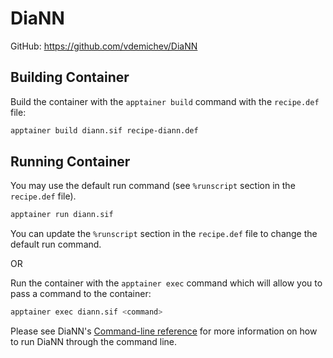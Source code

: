 # DiaNN

GitHub: https://github.com/vdemichev/DiaNN

## Building Container

Build the container with the `apptainer build` command with the `recipe.def` file:

```bash
apptainer build diann.sif recipe-diann.def
```

## Running Container

You may use the default run command (see `%runscript` section in the `recipe.def` file).

```bash
apptainer run diann.sif
```

You can update the `%runscript` section in the `recipe.def` file to change the default run command.

OR

Run the container with the `apptainer exec` command which will allow you to pass a command to the container:

```bash
apptainer exec diann.sif <command>
```

Please see DiaNN's [Command-line reference](https://github.com/vdemichev/DiaNN?tab=readme-ov-file#command-line-reference) for more information on how to run DiaNN through the command line.
